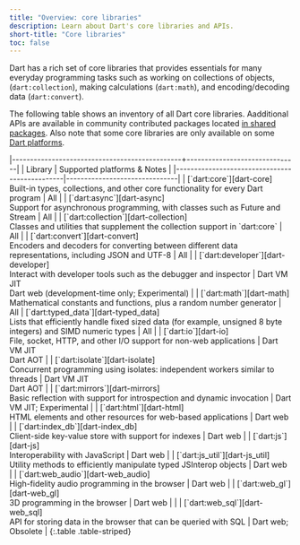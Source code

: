```yaml
---
title: "Overview: core libraries"
description: Learn about Dart's core libraries and APIs.
short-title: "Core libraries"
toc: false
---
```


Dart has a rich set of core libraries that provides essentials for many everyday
programming tasks such as working on collections of objects,
(`dart:collection`), making calculations (`dart:math`), and encoding/decoding
data (`dart:convert`).

The following table shows an inventory of all Dart core libraries. Aadditional
APIs are available in community contributed packages located [in shared
packages](/guides/libraries/useful-libraries). Also note that some core
libraries are only available on some [Dart platforms](/platforms).

<div class="table-wrapper" markdown="1">
|-----------------------------------------------+-------------------------------|
| Library                                       | Supported platforms & Notes   |
|-----------------------------------------------|-------------------------------|
| [`dart:core`][dart-core]                <br> Built-in types, collections, and other core functionality for every Dart program | All |
| [`dart:async`][dart-async]              <br> Support for asynchronous programming, with classes such as Future and Stream | All |
| [`dart:collection`][dart-collection]    <br> Classes and utilities that supplement the collection support in `dart:core` | All |
| [`dart:convert`][dart-convert]          <br> Encoders and decoders for converting between different data representations, including JSON and UTF-8 | All |
| [`dart:developer`][dart-developer]      <br> Interact with developer tools such as the debugger and inspector | Dart VM JIT<br>Dart web (development-time only; Experimental) |
| [`dart:math`][dart-math]                <br> Mathematical constants and functions, plus a random number generator | All
| [`dart:typed_data`][dart-typed_data]    <br> Lists that efficiently handle fixed sized data (for example, unsigned 8 byte integers) and SIMD numeric types | All |
| [`dart:io`][dart-io]                    <br> File, socket, HTTP, and other I/O support for non-web applications | Dart VM JIT<br>Dart AOT |
| [`dart:isolate`][dart-isolate]          <br> Concurrent programming using isolates: independent workers similar to threads | Dart VM JIT<br>Dart AOT |
| [`dart:mirrors`][dart-mirrors]          <br> Basic reflection with support for introspection and dynamic invocation | Dart VM JIT; Experimental |
| [`dart:html`][dart-html]                <br> HTML elements and other resources for web-based applications | Dart web |
| [`dart:index_db`][dart-index_db]        <br> Client-side key-value store with support for indexes | Dart web |
| [`dart:js`][dart-js]                    <br> Interoperability with JavaScript | Dart web |
| [`dart:js_util`][dart-js_util]          <br> Utility methods to efficiently manipulate typed JSInterop objects | Dart web |
| [`dart:web_audio`][dart-web_audio]      <br> High-fidelity audio programming in the browser | Dart web |
| [`dart:web_gl`][dart-web_gl]            <br> 3D programming in the browser | Dart web | |
| [`dart:web_sql`][dart-web_sql]          <br> API for storing data in the browser that can be queried with SQL | Dart web; Obsolete |
{:.table .table-striped}
</div>

[dart-async]: https://api.dartlang.org/stable/dart-async/dart-async-library.html
[dart-collection]: https://api.dartlang.org/stable/dart-collection/dart-collection-library.html
[dart-convert]: https://api.dartlang.org/stable/dart-convert/dart-convert-library.html
[dart-core]: https://api.dartlang.org/stable/dart-core/dart-core-library.html
[dart-developer]: https://api.dartlang.org/stable/dart-developer/dart-developer-library.html
[dart-math]: https://api.dartlang.org/stable/dart-math/dart-math-library.html
[dart-collection]: https://api.dartlang.org/stable/dart-collection/dart-collection-library.html
[dart-typed_data]: https://api.dartlang.org/stable/dart-typed_data/dart-typed_data-library.html
[dart-cli]: https://api.dartlang.org/stable/dart-cli/dart-cli-library.html
[dart-io]: https://api.dartlang.org/stable/dart-io/dart-io-library.html
[dart-isolate]: https://api.dartlang.org/stable/dart-isolate/dart-isolate-library.html
[dart-mirrors]: https://api.dartlang.org/stable/dart-mirrors/dart-mirrors-library.html
[dart-html]: https://api.dartlang.org/stable/dart-html/dart-html-library.html
[dart-index_db]: https://api.dartlang.org/stable/dart-index_db/dart-index_db-library.html
[dart-js]: https://api.dartlang.org/stable/dart-js/dart-js-library.html
[dart-js_util]: https://api.dartlang.org/stable/dart-js_util/dart-js_util-library.html
[dart-svg]: https://api.dartlang.org/stable/dart-svg/dart-svg-library.html
[dart-web_audio]: https://api.dartlang.org/stable/dart-web_audio/dart-web_audio-library.html
[dart-web_gl]: https://api.dartlang.org/stable/dart-web_gl/dart-web_gl-library.html
[dart-web_sql]: https://api.dartlang.org/stable/dart-web_sql/dart-web_sql-library.html
